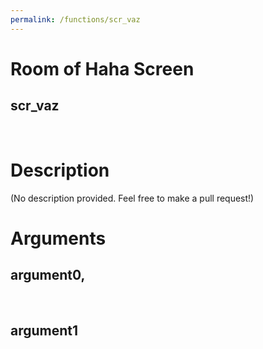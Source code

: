 ```yaml
---
permalink: /functions/scr_vaz
---
```

# Room of Haha Screen  
## scr_vaz  
&nbsp;  
# Description  
(No description provided. Feel free to make a pull request!) 
&nbsp;  
# Arguments
## argument0, 

&nbsp;  
## argument1

&nbsp;  


